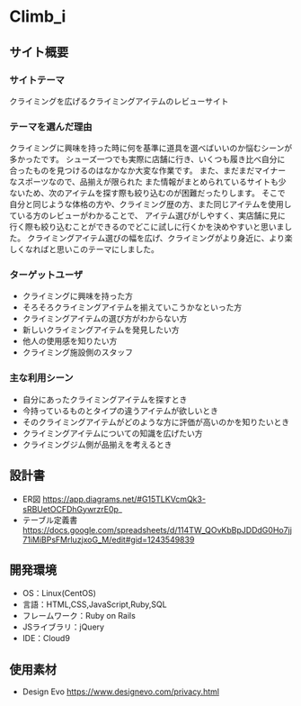# Climb_i

## サイト概要
### サイトテーマ
クライミングを広げるクライミングアイテムのレビューサイト

### テーマを選んだ理由
クライミングに興味を持った時に何を基準に道具を選べばいいのか悩むシーンが多かったです。
シューズ一つでも実際に店舗に行き、いくつも履き比べ自分に合ったものを見つけるのはなかなか大変な作業です。
また、まだまだマイナーなスポーツなので、品揃えが限られた
また情報がまとめられているサイトも少ないため、次のアイテムを探す際も絞り込むのが困難だったりします。
そこで自分と同じような体格の方や、クライミング歴の方、また同じアイテムを使用している方のレビューがわかることで、
アイテム選びがしやすく、実店舗に見に行く際も絞り込むことができるのでどこに試しに行くかを決めやすいと思いました。
クライミングアイテム選びの幅を広げ、クライミングがより身近に、より楽しくなればと思いこのテーマにしました。

### ターゲットユーザ
- クライミングに興味を持った方
- そろそろクライミングアイテムを揃えていこうかなといった方
- クライミングアイテムの選び方がわからない方
- 新しいクライミングアイテムを発見したい方
- 他人の使用感を知りたい方
- クライミング施設側のスタッフ

### 主な利用シーン
- 自分にあったクライミングアイテムを探すとき
- 今持っているものとタイプの違うアイテムが欲しいとき
- そのクライミングアイテムがどのような方に評価が高いのかを知りたいとき
- クライミングアイテムについての知識を広げたい方
- クライミングジム側が品揃えを考えるとき

## 設計書
- ER図
  https://app.diagrams.net/#G15TLKVcmQk3-sRBUetOCFDhGywrzrE0p_
- テーブル定義書
  https://docs.google.com/spreadsheets/d/114TW_QOvKbBpJDDdG0Ho7jj71iMiBPsFMrluzjxoG_M/edit#gid=1243549839

## 開発環境
- OS：Linux(CentOS)
- 言語：HTML,CSS,JavaScript,Ruby,SQL
- フレームワーク：Ruby on Rails
- JSライブラリ：jQuery
- IDE：Cloud9

## 使用素材
- Design Evo
  https://www.designevo.com/privacy.html